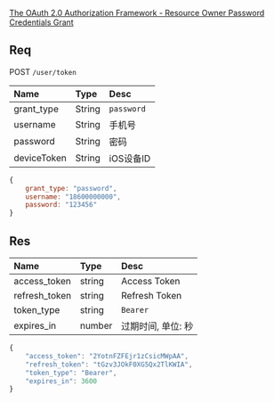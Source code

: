 [The OAuth 2.0 Authorization Framework - Resource Owner Password Credentials Grant](https://tools.ietf.org/html/rfc6749#section-4.3)

## Req

POST `/user/token`

| Name        | Type   | Desc       |
|:----------- |:-------|:-----------|
| grant_type  | String | `password` |
| username    | String | 手机号     |
| password    | String | 密码       |
| deviceToken | String | iOS设备ID       |

```js
{
    grant_type: "password",
    username: "18600000000",
    password: "123456"
}
```

## Res

| Name          | Type   | Desc |
|:---           |:---    |:---  |
| access_token  | string | Access Token |
| refresh_token | string | Refresh Token |
| token_type    | string | `Bearer` |
| expires_in    | number | 过期时间, 单位: 秒 |


```js
{
    "access_token": "2YotnFZFEjr1zCsicMWpAA",
    "refresh_token": "tGzv3JOkF0XG5Qx2TlKWIA",
    "token_type": "Bearer",
    "expires_in": 3600
}
```

